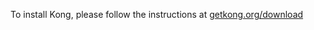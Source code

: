 To install Kong, please follow the instructions at [getkong.org/download](http://getkong.org/download)
